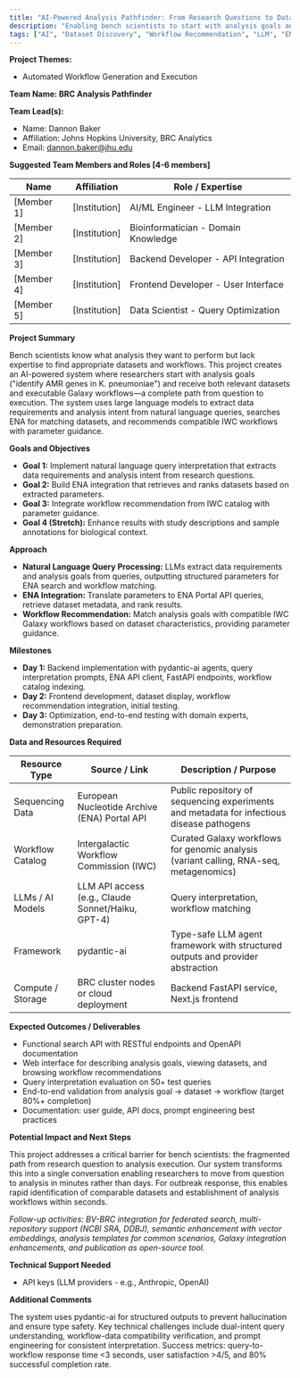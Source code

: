 ```yaml
---
title: "AI-Powered Analysis Pathfinder: From Research Questions to Data and Workflows"
description: "Enabling bench scientists to start with analysis goals and receive both relevant datasets and executable workflows—a complete path from question to execution."
tags: ["AI", "Dataset Discovery", "Workflow Recommendation", "LLM", "ENA"]
---
```


**Project Themes:**

- Automated Workflow Generation and Execution

**Team Name: BRC Analysis Pathfinder**

**Team Lead(s):**

- Name: Dannon Baker
- Affiliation: Johns Hopkins University, BRC Analytics
- Email: dannon.baker@jhu.edu

**Suggested Team Members and Roles [4-6 members]**

| Name       | Affiliation   | Role / Expertise                    |
| ---------- | ------------- | ----------------------------------- |
| [Member 1] | [Institution] | AI/ML Engineer - LLM Integration    |
| [Member 2] | [Institution] | Bioinformatician - Domain Knowledge |
| [Member 3] | [Institution] | Backend Developer - API Integration |
| [Member 4] | [Institution] | Frontend Developer - User Interface |
| [Member 5] | [Institution] | Data Scientist - Query Optimization |

**Project Summary**

Bench scientists know what analysis they want to perform but lack expertise to find appropriate datasets and workflows. This project creates an AI-powered system where researchers start with analysis goals ("identify AMR genes in K. pneumoniae") and receive both relevant datasets and executable Galaxy workflows—a complete path from question to execution. The system uses large language models to extract data requirements and analysis intent from natural language queries, searches ENA for matching datasets, and recommends compatible IWC workflows with parameter guidance.

**Goals and Objectives**

- **Goal 1:** Implement natural language query interpretation that extracts data requirements and analysis intent from research questions.
- **Goal 2:** Build ENA integration that retrieves and ranks datasets based on extracted parameters.
- **Goal 3:** Integrate workflow recommendation from IWC catalog with parameter guidance.
- **Goal 4 (Stretch):** Enhance results with study descriptions and sample annotations for biological context.

**Approach**

- **Natural Language Query Processing:** LLMs extract data requirements and analysis goals from queries, outputting structured parameters for ENA search and workflow matching.
- **ENA Integration:** Translate parameters to ENA Portal API queries, retrieve dataset metadata, and rank results.
- **Workflow Recommendation:** Match analysis goals with compatible IWC Galaxy workflows based on dataset characteristics, providing parameter guidance.

**Milestones**

- **Day 1:** Backend implementation with pydantic-ai agents, query interpretation prompts, ENA API client, FastAPI endpoints, workflow catalog indexing.
- **Day 2:** Frontend development, dataset display, workflow recommendation integration, initial testing.
- **Day 3:** Optimization, end-to-end testing with domain experts, demonstration preparation.

**Data and Resources Required**

| Resource Type     | Source / Link                                     | Description / Purpose                                                                     |
| ----------------- | ------------------------------------------------- | ----------------------------------------------------------------------------------------- |
| Sequencing Data   | European Nucleotide Archive (ENA) Portal API      | Public repository of sequencing experiments and metadata for infectious disease pathogens |
| Workflow Catalog  | Intergalactic Workflow Commission (IWC)           | Curated Galaxy workflows for genomic analysis (variant calling, RNA-seq, metagenomics)    |
| LLMs / AI Models  | LLM API access (e.g., Claude Sonnet/Haiku, GPT-4) | Query interpretation, workflow matching                                                   |
| Framework         | pydantic-ai                                       | Type-safe LLM agent framework with structured outputs and provider abstraction            |
| Compute / Storage | BRC cluster nodes or cloud deployment             | Backend FastAPI service, Next.js frontend                                                 |

**Expected Outcomes / Deliverables**

- Functional search API with RESTful endpoints and OpenAPI documentation
- Web interface for describing analysis goals, viewing datasets, and browsing workflow recommendations
- Query interpretation evaluation on 50+ test queries
- End-to-end validation from analysis goal → dataset → workflow (target 80%+ completion)
- Documentation: user guide, API docs, prompt engineering best practices

**Potential Impact and Next Steps**

This project addresses a critical barrier for bench scientists: the fragmented path from research question to analysis execution. Our system transforms this into a single conversation enabling researchers to move from question to analysis in minutes rather than days. For outbreak response, this enables rapid identification of comparable datasets and establishment of analysis workflows within seconds.

_Follow-up activities: BV-BRC integration for federated search, multi-repository support (NCBI SRA, DDBJ), semantic enhancement with vector embeddings, analysis templates for common scenarios, Galaxy integration enhancements, and publication as open-source tool._

**Technical Support Needed**

- API keys (LLM providers - e.g., Anthropic, OpenAI)

**Additional Comments**

The system uses pydantic-ai for structured outputs to prevent hallucination and ensure type safety. Key technical challenges include dual-intent query understanding, workflow-data compatibility verification, and prompt engineering for consistent interpretation. Success metrics: query-to-workflow response time <3 seconds, user satisfaction >4/5, and 80% successful completion rate.
